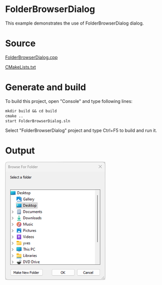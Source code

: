 # FolderBrowserDialog

This example demonstrates the use of FolderBrowserDialog dialog.

# Source

[FolderBrowserDialog.cpp](FolderBrowserDialog.cpp)

[CMakeLists.txt](CMakeLists.txt)

# Generate and build

To build this project, open "Console" and type following lines:

``` shell
mkdir build && cd build
cmake .. 
start FolderBrowserDialog.sln
```

Select "FolderBrowserDialog" project and type Ctrl+F5 to build and run it.

# Output

![Screenshot](../../../../docs/Pictures/FolderBrowserDialog.png)
